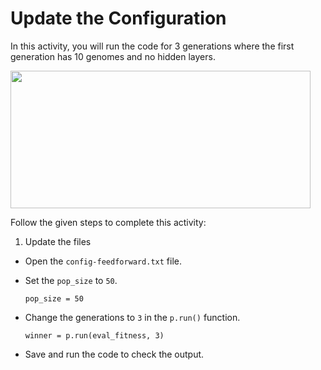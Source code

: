 Update the Configuration
=========================

In this activity, you will run the code for 3 generations where the first generation has 10 genomes and no hidden layers.


<img src= "https://media.slid.es/uploads/1525749/images/10589921/C78AA2.gif" width = "480" height = "220">



Follow the given steps to complete this activity:


1. Update the files


* Open the `config-feedforward.txt` file.


* Set the `pop_size` to `50`.

    `pop_size = 50`

*  Change the generations to `3` in the `p.run()` function.

    `winner = p.run(eval_fitness, 3)` 
                     
* Save and run the code to check the output.